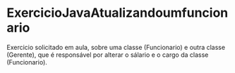 # ExercicioJavaAtualizandoumfuncionario
Exercicio solicitado em aula, sobre uma classe (Funcionario) e outra classe (Gerente), que é responsável por alterar o sálario e o cargo da classe (Funcionario).
